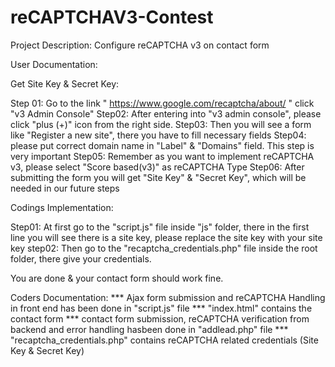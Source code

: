 # reCAPTCHAV3-Contest
Project Description: Configure reCAPTCHA v3 on contact form

User Documentation:

Get Site Key & Secret Key:

Step 01: Go to the link " https://www.google.com/recaptcha/about/ " click "v3 Admin Console"
Step02: After entering into "v3 admin console", please click "plus (+)" icon from the right side.
Step03: Then you will see a form like "Register a new site", there you have to fill necessary fields
Step04: please put correct domain name in "Label" & "Domains" field. This step is very important
Step05: Remember as you want to implement reCAPTCHA v3, please select "Score based(v3)" as reCAPTCHA Type
Step06: After submitting the form you will get "Site Key" & "Secret Key", which will be needed in our future steps

Codings Implementation:

Step01: At first go to the "script.js" file inside "js" folder, there in the first line you will see there is a site key, please replace the site key with your site key
step02: Then go to the "recaptcha_credentials.php" file inside the root folder, there give your credentials.

You are done & your contact form should work fine.

Coders Documentation:
*** Ajax form submission and reCAPTCHA Handling in front end has been done in "script.js" file
*** "index.html" contains the contact form
*** contact form submission, reCAPTCHA verification from backend and error handling hasbeen done in "addlead.php" file
*** "recaptcha_credentials.php" contains reCAPTCHA related credentials (Site Key & Secret Key)
